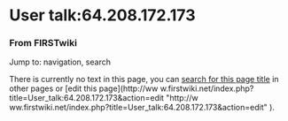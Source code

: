 # User talk:64.208.172.173

### From FIRSTwiki

Jump to: navigation, search

There is currently no text in this page, you can [search for this page
title](Special:Search/64.208.172.173
"Special:Search/64.208.172.173" ) in other pages or [edit this page](http://ww
w.firstwiki.net/index.php?title=User_talk:64.208.172.173&action=edit "http://w
ww.firstwiki.net/index.php?title=User_talk:64.208.172.173&action=edit" ).

